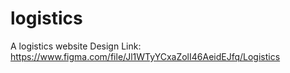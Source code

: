 # logistics
A logistics website
Design Link: https://www.figma.com/file/Jl1WTyYCxaZolI46AeidEJfq/Logistics
